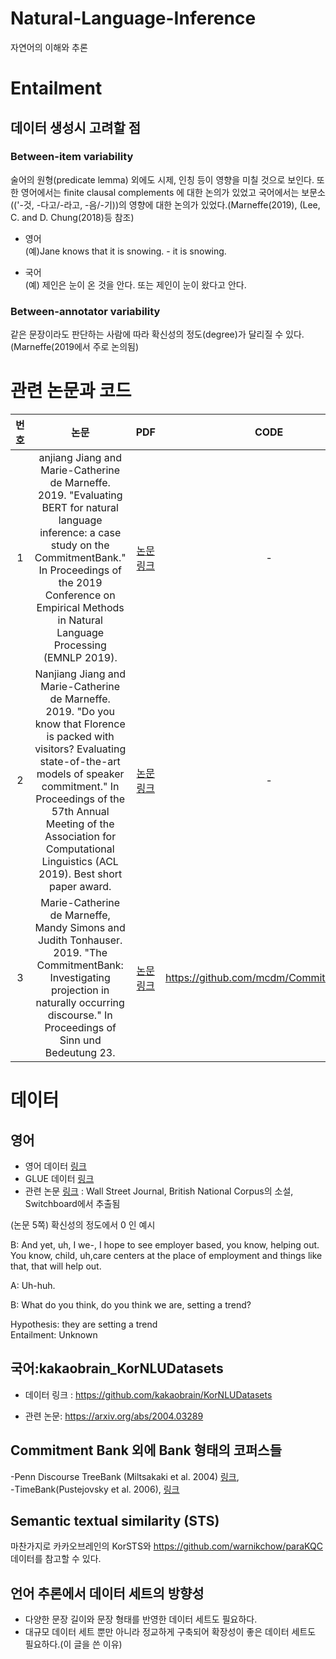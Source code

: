 # Natural-Language-Inference
자연어의 이해와 추론


# Entailment    

## 데이터 생성시 고려할 점         

### Between-item variability     
술어의 원형(predicate lemma) 외에도 시제, 인칭 등이 영향을 미칠 것으로 보인다. 또한 영어에서는 finite clausal complements 에 대한 논의가 있었고 국어에서는 보문소(('-것, -다고/-라고, -음/-기))의 영향에 대한 논의가 있었다.(Marneffe(2019), (Lee, C. and D. Chung(2018)등 참조)    

- 영어    
(예)Jane knows that it is snowing. - it is snowing. 

- 국어    
(예) 제인은 눈이 온 것을 안다.   또는 제인이 눈이 왔다고 안다.  


### Between-annotator variability     
같은 문장이라도 판단하는 사람에 따라 확신성의 정도(degree)가 달리질 수 있다. (Marneffe(2019에서 주로 논의됨)                        

# 관련 논문과 코드

|번호|논문| PDF| CODE |
|:---:|:-----------------:|:-----------------:|:-----------------:|
|1|anjiang Jiang and Marie-Catherine de Marneffe. 2019. "Evaluating BERT for natural language inference: a case study on the CommitmentBank." In Proceedings of the 2019 Conference on Empirical Methods in Natural Language Processing (EMNLP 2019). |[논문 링크](https://www.aclweb.org/anthology/D19-1630.pdf)|-|
|2|Nanjiang Jiang and Marie-Catherine de Marneffe. 2019. "Do you know that Florence is packed with visitors? Evaluating state-of-the-art models of speaker commitment." In Proceedings of the 57th Annual Meeting of the Association for Computational Linguistics (ACL 2019). Best short paper award.| [논문 링크](https://www.aclweb.org/anthology/P19-1412/)|-|
|3|Marie-Catherine de Marneffe, Mandy Simons and Judith Tonhauser. 2019. "The CommitmentBank: Investigating projection in naturally occurring discourse." In Proceedings of Sinn und Bedeutung 23. |[논문링크](https://semanticsarchive.net/Archive/Tg3ZGI2M/Marneffe.pdf)|https://github.com/mcdm/CommitmentBank|


# 데이터

## 영어    
- 영어 데이터 [링크](https://aclweb.org/aclwiki/Textual_Entailment_Resource_Pool)   
- GLUE 데이터 [링크](https://super.gluebenchmark.com/tasks/)
- 관련 논문 [링크](https://w4ngatang.github.io/static/papers/superglue.pdf) : Wall Street Journal, British National Corpus의 소설, Switchboard에서 추출됨

(논문 5쪽) 확신성의 정도에서 0 인 예시

B: And yet, uh, I we-, I hope to see employer based, you know, helping out. You know, child, uh,care centers at the place of employment and things like that, that will help out. 
   
A: Uh-huh.     
    
B: What do you think, do you think we are, setting a trend?                   
     
Hypothesis: they are setting a trend       
Entailment: Unknown         
      

 
## 국어:kakaobrain_KorNLUDatasets                 
- 데이터 링크 : https://github.com/kakaobrain/KorNLUDatasets         
    
- 관련 논문: https://arxiv.org/abs/2004.03289    


## Commitment Bank 외에 Bank 형태의 코퍼스들      
                    
-Penn Discourse TreeBank (Miltsakaki et al. 2004) [링크](https://catalog.ldc.upenn.edu/LDC2008T05),       
-TimeBank(Pustejovsky et al. 2006), [링크](https://catalog.ldc.upenn.edu/LDC2006T08)   

## Semantic textual similarity (STS)       
 마찬가지로 카카오브레인의 KorSTS와 https://github.com/warnikchow/paraKQC 데이터를 참고할 수 있다.
 
 ## 언어 추론에서 데이터 세트의 방향성   

- 다양한 문장 길이와 문장 형태를 반영한 데이터 세트도 필요하다.         
- 대규모 데이터 세트 뿐만 아니라 정교하게 구축되어 확장성이 좋은 데이터 세트도 필요하다.(이 글을 쓴 이유)         
  

 

